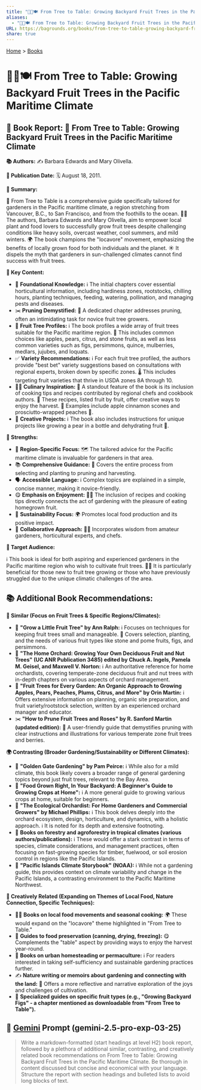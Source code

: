 ```yaml
---
title: "🌳🍎🍽️ From Tree to Table: Growing Backyard Fruit Trees in the Pacific Maritime Climate"
aliases:
  - "🌳🍎🍽️ From Tree to Table: Growing Backyard Fruit Trees in the Pacific Maritime Climate"
URL: https://bagrounds.org/books/from-tree-to-table-growing-backyard-fruit-trees-in-the-pacific-maritime-climate
share: true
---
```

[Home](../index.md) > [Books](./index.md)  
# 🌳🍎🍽️ From Tree to Table: Growing Backyard Fruit Trees in the Pacific Maritime Climate  
## 🌳 Book Report: 🍎 From Tree to Table: Growing Backyard Fruit Trees in the Pacific Maritime Climate  
  
**📚 Authors:** ✍️ Barbara Edwards and Mary Olivella.  
  
**📅 Publication Date:** 🗓️ August 18, 2011.  
  
**📝 Summary:**  
  
🍎 From Tree to Table is a comprehensive guide specifically tailored for gardeners in the Pacific maritime climate, a region stretching from Vancouver, B.C., to San Francisco, and from the foothills to the ocean. 👩‍🌾 The authors, Barbara Edwards and Mary Olivella, aim to empower local plant and food lovers to successfully grow fruit trees despite challenging conditions like heavy soils, overcast weather, cool summers, and mild winters. 🌍 The book champions the "locavore" movement, emphasizing the benefits of locally grown food for both individuals and the planet. ☀️ It dispels the myth that gardeners in sun-challenged climates cannot find success with fruit trees.  
  
**🔑 Key Content:**  
  
* 🌱 **Foundational Knowledge:** ℹ️ The initial chapters cover essential horticultural information, including hardiness zones, rootstocks, chilling hours, planting techniques, feeding, watering, pollination, and managing pests and diseases.  
* ✂️ **Pruning Demystified:** 🌳 A dedicated chapter addresses pruning, often an intimidating task for novice fruit tree growers.  
* 🍎 **Fruit Tree Profiles:** ℹ️ The book profiles a wide array of fruit trees suitable for the Pacific maritime region. 🍏 This includes common choices like apples, pears, citrus, and stone fruits, as well as less common varieties such as figs, persimmons, quince, mulberries, medlars, jujubes, and loquats.  
* ✅ **Variety Recommendations:** ℹ️ For each fruit tree profiled, the authors provide "best bet" variety suggestions based on consultations with regional experts, broken down by specific zones. 🌡️ This includes targeting fruit varieties that thrive in USDA zones 8A through 10.  
* 🧑‍🍳 **Culinary Inspiration:** 🌟 A standout feature of the book is its inclusion of cooking tips and recipes contributed by regional chefs and cookbook authors. 📝 These recipes, listed fruit by fruit, offer creative ways to enjoy the harvest. 🍎 Examples include apple cinnamon scones and prosciutto-wrapped peaches 🍑.  
* 🎨 **Creative Projects:** ℹ️ The book also includes instructions for unique projects like growing a pear in a bottle and dehydrating fruit 🔆.  
  
**💪 Strengths:**  
  
* 📍 **Region-Specific Focus:** 🗺️ The tailored advice for the Pacific maritime climate is invaluable for gardeners in that area.  
* 📚 **Comprehensive Guidance:** 🌳 Covers the entire process from selecting and planting to pruning and harvesting.  
* 🗣️ **Accessible Language:** ℹ️ Complex topics are explained in a simple, concise manner, making it novice-friendly.  
* 😋 **Emphasis on Enjoyment:** 🧑‍🍳 The inclusion of recipes and cooking tips directly connects the act of gardening with the pleasure of eating homegrown fruit.  
* 🌱 **Sustainability Focus:** 🌍 Promotes local food production and its positive impact.  
* 🤝 **Collaborative Approach:** 🧑‍🌾 Incorporates wisdom from amateur gardeners, horticultural experts, and chefs.  
  
**🎯 Target Audience:**  
  
ℹ️ This book is ideal for both aspiring and experienced gardeners in the Pacific maritime region who wish to cultivate fruit trees. 🧑‍🌾 It is particularly beneficial for those new to fruit tree growing or those who have previously struggled due to the unique climatic challenges of the area.  
  
## 📚 Additional Book Recommendations:  
  
  
**🍎 Similar (Focus on Fruit Trees & Specific Regions/Climates):**  
  
* 🌳 **"Grow a Little Fruit Tree" by Ann Ralph:** ℹ️ Focuses on techniques for keeping fruit trees small and manageable. 🍎 Covers selection, planting, and the needs of various fruit types like stone and pome fruits, figs, and persimmons.  
* 🌳 **"The Home Orchard: Growing Your Own Deciduous Fruit and Nut Trees" (UC ANR Publication 3485) edited by Chuck A. Ingels, Pamela M. Geisel, and Maxwell V. Norton:** ℹ️ An authoritative reference for home orchardists, covering temperate-zone deciduous fruit and nut trees with in-depth chapters on various aspects of orchard management.  
* 🍎 **"Fruit Trees for Every Garden: An Organic Approach to Growing Apples, Pears, Peaches, Plums, Citrus, and More" by Orin Martin:** ℹ️ Offers extensive information on planning, organic site preparation, and fruit variety/rootstock selection, written by an experienced orchard manager and educator.  
* ✂️ **"How to Prune Fruit Trees and Roses" by R. Sanford Martin (updated edition):** 🌳 A user-friendly guide that demystifies pruning with clear instructions and illustrations for various temperate zone fruit trees and berries.  
  
**🌍 Contrasting (Broader Gardening/Sustainability or Different Climates):**  
  
* 🌻 **"Golden Gate Gardening" by Pam Peirce:** ℹ️ While also for a mild climate, this book likely covers a broader range of general gardening topics beyond just fruit trees, relevant to the Bay Area.  
* 🥕 **"Food Grown Right, In Your Backyard: A Beginner's Guide to Growing Crops at Home":** ℹ️ A more general guide to growing various crops at home, suitable for beginners.  
* 🌳 **"The Ecological Orchardist: For Home Gardeners and Commercial Growers" by Michael Phillips:** ℹ️ This book delves deeply into the orchard ecosystem, design, horticulture, and dynamics, with a holistic approach. ℹ️ It is noted for its depth and extensive footnoting.  
* 🌴 **Books on forestry and agroforestry in tropical climates (various authors/publications):** ℹ️ These would offer a stark contrast in terms of species, climate considerations, and management practices, often focusing on fast-growing species for timber, fuelwood, or soil erosion control in regions like the Pacific Islands.  
* 🌊 **"Pacific Islands Climate Storybook" (NOAA):** ℹ️ While not a gardening guide, this provides context on climate variability and change in the Pacific Islands, a contrasting environment to the Pacific Maritime Northwest.  
  
**🌱 Creatively Related (Expanding on Themes of Local Food, Nature Connection, Specific Techniques):**  
  
* 🧑‍🌾 **Books on local food movements and seasonal cooking:** 🌍 These would expand on the "locavore" theme highlighted in "From Tree to Table."  
* 🥫 **Guides to food preservation (canning, drying, freezing):** 😋 Complements the "table" aspect by providing ways to enjoy the harvest year-round.  
* 🏡 **Books on urban homesteading or permaculture:** ℹ️ For readers interested in taking self-sufficiency and sustainable gardening practices further.  
* ✍️ **Nature writing or memoirs about gardening and connecting with the land:** 📖 Offers a more reflective and narrative exploration of the joys and challenges of cultivation.  
* 🍏 **Specialized guides on specific fruit types (e.g., "Growing Backyard Figs" - a chapter mentioned as downloadable from "From Tree to Table").**  
  
## 💬 [Gemini](../software/gemini.md) Prompt (gemini-2.5-pro-exp-03-25)  
> Write a markdown-formatted (start headings at level H2) book report, followed by a plethora of additional similar, contrasting, and creatively related book recommendations on From Tree to Table: Growing Backyard Fruit Trees in the Pacific Maritime Climate. Be thorough in content discussed but concise and economical with your language. Structure the report with section headings and bulleted lists to avoid long blocks of text.